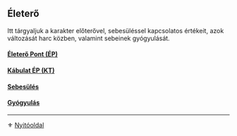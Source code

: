 ## Életerő

Itt tárgyaljuk a karakter előterővel, sebesüléssel kapcsolatos értékeit, azok változását harc közben, valamint sebeinek gyógyulását.

#### [Életerő Pont (ÉP)](061_01_eletero_pont.md)

#### [Kábulat ÉP (KT)](061_02_kabulat_ep.md)

#### [Sebesülés](061_03_sebesules.md)

#### [Gyógyulás](061_04_gyogyulas.md)

---

⚜️ [Nyitóoldal](start.md#6-harcrendszer-%EF%B8%8F)
